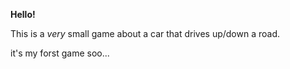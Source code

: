 **Hello!**

This is a *very* small game about a car that drives up/down a road.

it's my forst game soo...
